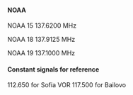 #### NOAA

NOAA 15	137.6200 MHz

NOAA 18	137.9125 MHz

NOAA 19	137.1000 MHz

#### Constant signals for reference
112.650 for Sofia VOR
117.500 for Bailovo

